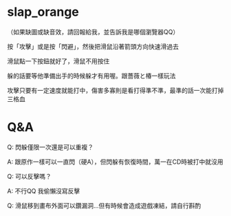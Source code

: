 # slap_orange

（如果缺圖或缺音效，請回報給我，並告訴我是哪個瀏覽器QQ）

按「攻擊」或是按「閃避」，然後把滑鼠沿著箭頭方向快速滑過去

滑鼠點一下按鈕就好了，滑鼠不用按住

躲的話要等他準備出手的時候躲才有用喔。跟薔薇と椿一樣玩法

攻擊只要有一定速度就能打中，傷害多寡則是看打得準不準，最準的話一次能打掉三格血

# Q&A

Q: 閃躲僅限一次還是可以重複？

A: 跟原作一樣可以一直閃（硬A），但閃躲有恢復時間，萬一在CD時被打中就沒用

Q: 可以反擊嗎？

A: 不行QQ 我偷懶沒寫反擊

Q: 滑鼠移到畫布外面可以鑽漏洞...但有時候會造成遊戲凍結，請自行斟酌
